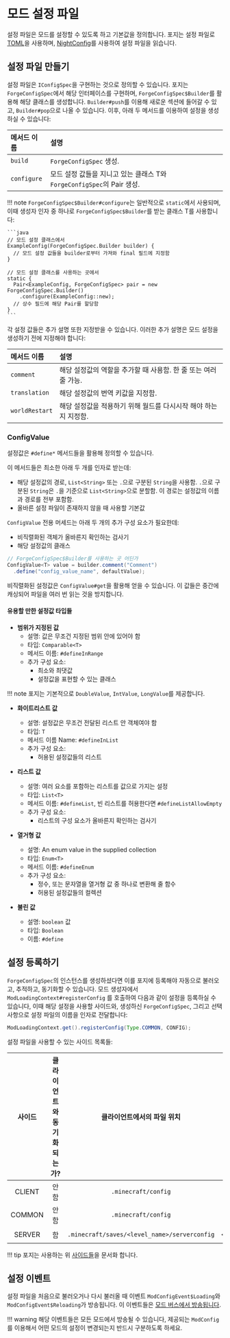 모드 설정 파일
=============

설정 파일은 모드를 설정할 수 있도록 하고 기본값을 정의합니다. 포지는 설정 파일로 [TOML][toml]을 사용하며, [NightConfig][nightconfig]를 사용하여 설정 파일을 읽습니다.

설정 파일 만들기
------------------------

설정 파일은 `IConfigSpec`을 구현하는 것으로 정의할 수 있습니다. 포지는 `ForgeConfigSpec`에서 해당 인터페이스를 구현하며, `ForgeConfigSpec$Builder`를 활용해 해당 클래스를 생성합니다. `Builder#push`를 이용해 새로운 섹션에 들어갈 수 있고, `Builder#pop`으로 나올 수 있습니다. 이후, 아래 두 메서드를 이용하여 설정을 생성하실 수 있습니다:

| 메서드 이름      | 설명                                                  |
|:------------|:----------------------------------------------------|
| `build`     | `ForgeConfigSpec` 생성.                               |
| `configure` | 모드 설정 값들을 지니고 있는 클래스 T와 `ForgeConfigSpec`의 Pair 생성. |

!!! note
    `ForgeConfigSpec$Builder#configure`는 일반적으로 `static`에서 사용되며, 이때 생성자 인자 중 하나로 `ForgeConfigSpec$Builder`를 받는 클래스 T를 사용합니다:

    ```java
    // 모드 설정 클래스에서
    ExampleConfig(ForgeConfigSpec.Builder builder) {
      // 모드 설정 값들을 builder로부터 가져와 final 필드에 지정함
    }
    
    // 모드 설정 클래스를 사용하는 곳에서
    static {
      Pair<ExampleConfig, ForgeConfigSpec> pair = new ForgeConfigSpec.Builder()
        .configure(ExampleConfig::new);
      // 상수 필드에 해당 Pair를 할당함
    }
    ```

각 설정 값들은 추가 설명 또한 지정받을 수 있습니다. 이러한 추가 설명은 모드 설정을 생성하기 전에 지정해야 합니다:

| 메서드 이름         | 설명                                     |
|:---------------|:---------------------------------------|
| `comment`      | 해당 설정값의 역할을 추가할 때 사용함. 한 줄 또는 여러 줄 가능. |
| `translation`  | 해당 설정값의 번역 키값을 지정함.                    |
| `worldRestart` | 해당 설정값을 적용하기 위해 월드를 다시시작 해야 하는지 지정함.   |

### ConfigValue

설정값은 `#define*` 메서드들을 활용해 정의할 수 있습니다. 

이 메서드들은 최소한 아래 두 개를 인자로 받는데:

* 해당 설정값의 경로, `List<String>` 또는 `.`으로 구분된 `String`을 사용함. `.`으로 구분된 `String`은 `.`을 기준으로 `List<String>`으로 분할함. 이 경로는 설정값의 이름과 경로를 전부 포함함.
* 올바른 설정 파일이 존재하지 않을 때 사용할 기본값

`ConfigValue` 전용 머세드는 아래 두 개의 추가 구성 요소가 필요한데:

* 비직렬화된 객체가 올바른지 확인하는 검사기
* 해당 설정값의 클래스

```java
// ForgeConfigSpec$Builder를 사용하는 곳 어딘가
ConfigValue<T> value = builder.comment("Comment")
  .define("config_value_name", defaultValue);
```

비직렬화된 설정값은 `ConfigValue#get`을 활용해 얻을 수 있습니다. 이 값들은 중간에 캐싱되어 파일을 여러 번 읽는 것을 방지합니다. 

#### 유용할 만한 설정값 타입들

* **범위가 지정된 값**
  * 설명: 값은 무조건 지정된 범위 안에 있어야 함
  * 타입: `Comparable<T>`
  * 메서드 이름: `#defineInRange`
  * 추가 구성 요소:
    * 최소와 최댓값
    * 설정값을 표현할 수 있는 클래스

!!! note
    포지는 기본적으로 `DoubleValue`, `IntValue`, `LongValue`를 제공합니다.

* **화이트리스트 값**
    * 설명: 설정값은 무조건 전달된 리스트 안 객체여야 함
    * 타입: `T`
    * 메서드 이름 Name: `#defineInList`
    * 추가 구성 요소:
        * 허용된 설정값들의 리스트

* **리스트 값**
    * 설명: 여러 요소를 포함하는 리스트를 값으로 가지는 설정
    * 타입: `List<T>`
    * 메서드 이름: `#defineList`, 빈 리스트를 허용한다면 `#defineListAllowEmpty`
    * 추가 구성 요소:
        * 리스트의 구성 요소가 올바른지 확인하는 검사기

* **열거형 값**
    * 설명: An enum value in the supplied collection
    * 타입: `Enum<T>`
    * 메서드 이름: `#defineEnum`
    * 추가 구성 요소:
        * 정수, 또는 문자열을 열거형 값 중 하나로 변환해 줄 함수
        * 허용된 설정값들의 컬렉션

* **불린 값**
    * 설명: `boolean` 값
    * 타입: `Boolean`
    * 이름: `#define`

설정 등록하기
---------------------------

`ForgeConfigSpec`의 인스턴스를 생성하셨다면 이를 포지에 등록해야 자동으로 불러오고, 추적하고, 동기화할 수 있습니다. 모드 생성자에서 `ModLoadingContext#registerConfig` 를 호출하여 다음과 같이 설정을 등록하실 수 있습니다, 이때 해당 설정을 사용할 사이드와, 생성하신 `ForgeConfigSpec`, 그리고 선택 사항으로 설정 파일의 이름을 인자로 전달합니다:

```java
ModLoadingContext.get().registerConfig(Type.COMMON, CONFIG);
```

설정 파일을 사용할 수 있는 사이드 목록들:

|  사이드   | 클라이언트와 동기화 되는가? |                클라이언트에서의 파일 위치                |             서버에서의 파일 위치              | 파일 접미사    |
|:------:|:---------------:|:--------------------------------------------:|:------------------------------------:|:----------|
| CLIENT |       안 함       |             `.minecraft/config`              |                 N/A                  | `-client` |
| COMMON |       안 함       |             `.minecraft/config`              |       `<server_folder>/config`       | `-common` |
| SERVER |        함        | `.minecraft/saves/<level_name>/serverconfig` | `<server_folder>/world/serverconfig` | `-server` |

!!! tip
    포지는 사용하는 위 [사이드들][type]을 문서화 합니다.

설정 이벤트
--------------------

설정 파일을 처음으로 불러오거나 다시 불러올 때 이벤트 `ModConfigEvent$Loading`와 `ModConfigEvent$Reloading`가 방송됩니다. 이 이벤트들은 [모드 버스에서 방송됩니다][events].

!!! warning
    해당 이벤트들은 모든 모드에서 방송될 수 있습니다, 제공되는 `ModConfig`를 이용해서 어떤 모드의 설정이 변경되는지 반드시 구분하도록 하세요.

[toml]: https://toml.io/ko/v1.0.0
[nightconfig]: https://github.com/TheElectronWill/night-config
[type]: https://github.com/MinecraftForge/MinecraftForge/blob/c3e0b071a268b02537f9d79ef8e7cd9b100db416/fmlcore/src/main/java/net/minecraftforge/fml/config/ModConfig.java#L108-L136
[events]: ../concepts/events.md#이벤트-핸들러-만들기
